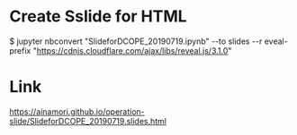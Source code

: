 # Create Sslide for HTML

$ jupyter nbconvert "SlideforDCOPE_20190719.ipynb" --to slides --r
eveal-prefix "https://cdnjs.cloudflare.com/ajax/libs/reveal.js/3.1.0"

# Link

https://ainamori.github.io/operation-slide/SlideforDCOPE_20190719.slides.html
